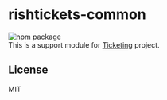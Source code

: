 # rishtickets-common
[![npm package](https://img.shields.io/badge/npm-1.2.0-brightgreen.svg)][NPM]\
This is a support module for [Ticketing] project.

## License
MIT

   [Ticketing]: <https://github.com/dev-rish/Ticketing>
   [NPM]: <https://www.npmjs.com/package/@rishtickets/common>
